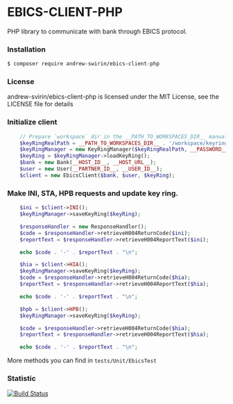 # EBICS-CLIENT-PHP
PHP library to communicate with bank through EBICS protocol.

### Installation
```bash
$ composer require andrew-swirin/ebics-client-php
```

### License
andrew-svirin/ebics-client-php is licensed under the MIT License, see the LICENSE file for details

### Initialize client
```php
    // Prepare `workspace` dir in the __PATH_TO_WORKSPACES_DIR__ manually.
    $keyRingRealPath = __PATH_TO_WORKSPACES_DIR__ . '/workspace/keyring.json';
    $keyRingManager = new KeyRingManager($keyRingRealPath, __PASSWORD__);
    $keyRing = $keyRingManager->loadKeyRing();
    $bank = new Bank(__HOST_ID__, __HOST_URL__);
    $user = new User(__PARTNER_ID__, __USER_ID__);
    $client = new EbicsClient($bank, $user, $keyRing);
```

### Make INI, STA, HPB requests and update key ring.
```php
    $ini = $client->INI();
    $keyRingManager->saveKeyRing($keyRing);

    $responseHandler = new ResponseHandler();
    $code = $responseHandler->retrieveH004ReturnCode($ini);
    $reportText = $responseHandler->retrieveH004ReportText($ini);

    echo $code . '-' . $reportText . "\n";

    $hia = $client->HIA();
    $keyRingManager->saveKeyRing($keyRing);
    $code = $responseHandler->retrieveH004ReturnCode($hia);
    $reportText = $responseHandler->retrieveH004ReportText($hia);

    echo $code . '-' . $reportText . "\n";

    $hpb = $client->HPB();
    $keyRingManager->saveKeyRing($keyRing);

    $code = $responseHandler->retrieveH004ReturnCode($hia);
    $reportText = $responseHandler->retrieveH004ReportText($hia);

    echo $code . '-' . $reportText . "\n";
```

More methods you can find in `tests/Unit/EbicsTest`

### Statistic
[![Build Status](https://travis-ci.org/andrew-svirin/ebics-client-php.svg?branch=master)](https://travis-ci.com/andrew-svirin/ebics-client-php)
